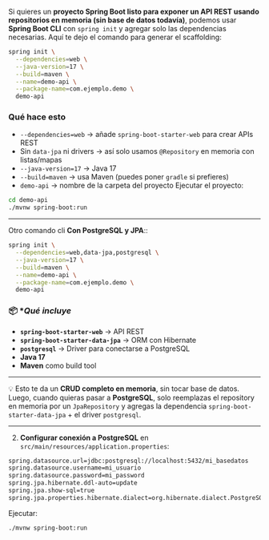 Si quieres un **proyecto Spring Boot listo para exponer un API REST usando repositorios en memoria (sin base de datos todavía)**, podemos usar **Spring Boot CLI** con `spring init` y agregar solo las dependencias necesarias.
Aquí te dejo el comando para generar el scaffolding:
```sh
spring init \
  --dependencies=web \
  --java-version=17 \
  --build=maven \
  --name=demo-api \
  --package-name=com.ejemplo.demo \
  demo-api
```
### **Qué hace esto**
- `--dependencies=web` → añade `spring-boot-starter-web` para crear APIs REST
- Sin `data-jpa` ni drivers → así solo usamos `@Repository` en memoria con listas/mapas
- `--java-version=17` → Java 17
- `--build=maven` → usa Maven (puedes poner `gradle` si prefieres)
- `demo-api` → nombre de la carpeta del proyecto
Ejecutar el proyecto:
```sh
cd demo-api
./mvnw spring-boot:run
```
 ---
 Otro comando cli **Con PostgreSQL y JPA**::
```sh
spring init \
  --dependencies=web,data-jpa,postgresql \
  --java-version=17 \
  --build=maven \
  --name=demo-api \
  --package-name=com.ejemplo.demo \
  demo-api 
```
### 📦 **Qué incluye*
- **`spring-boot-starter-web`** → API REST
- **`spring-boot-starter-data-jpa`** → ORM con Hibernate
- **`postgresql`** → Driver para conectarse a PostgreSQL
- **Java 17**
- **Maven** como build tool
---
💡 Esto te da un **CRUD completo en memoria**, sin tocar base de datos.  
Luego, cuando quieras pasar a **PostgreSQL**, solo reemplazas el repository en memoria por un `JpaRepository` y agregas la dependencia `spring-boot-starter-data-jpa` + el driver `postgresql`.

---
2. **Configurar conexión a PostgreSQL** en `src/main/resources/application.properties`:
```sh
spring.datasource.url=jdbc:postgresql://localhost:5432/mi_basedatos
spring.datasource.username=mi_usuario
spring.datasource.password=mi_password
spring.jpa.hibernate.ddl-auto=update
spring.jpa.show-sql=true
spring.jpa.properties.hibernate.dialect=org.hibernate.dialect.PostgreSQLDialect
```
Ejecutar:
```sh
./mvnw spring-boot:run
```